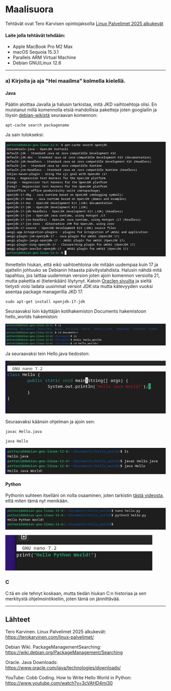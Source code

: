 # Maalisuora

Tehtävät ovat Tero Karvisen opintojaksolta [Linux Palvelimet 2025 alkukevät](https://terokarvinen.com/linux-palvelimet/)

#### Laite jolla tehtävät tehdään:

- Apple MacBook Pro M2 Max
- macOS Sequoia 15.3.1
- Parallels ARM Virtual Machine
- Debian GNU/Linux 12.6

---


### a) Kirjoita ja aja "Hei maailma" kolmella kielellä.

#### Java

Päätin aloittaa Javalla ja halusin tarkistaa, mitä JKD vaihtoehtoja olisi. En muistanut millä komennolla etsiä mahdollisia paketteja joten googlailin ja löysin [debian-wikistä](https://wiki.debian.org/PackageManagement/Searching) seuraavan komennon:

```
apt-cache search packagename
```

Ja sain tulokseksi:

![img.png](img.png)


Ihmettelin hiukan, että eikö vaihtoehtoina ole mitään uudempaa kuin 17 ja ajattelin johtuuko se Debianin hitaasta päivitystahdista. Halusin nähdä mitä tapahtuu, jos laittaa uudemman version joten ajoin komennon versiolla 21, mutta pakettia ei (tietenkään) löytynyt. Katoin [Oraclen sivuilta](https://www.oracle.com/java/technologies/downloads/) ja sieltä tietysti voisi ladata uusimmat versiot JDK:sta mutta kätevyyden vuoksi asentaa package managerilla JKD 17.

```
sudo apt-get install openjdk-17-jdk
```

Seuraavaksi loin käyttäjän kotihakemiston Documents hakemistoon hello_worlds hakemiston:

![img_2.png](img_2.png)

Ja seuraavaksi tein Hello.java tiedoston:

![img_3.png](img_3.png)

Seuraavaksi käänsin ohjelman ja ajoin sen: 

```
javac Hello.java
```

```
java Hello
```

![img_1.png](img_1.png)


#### Python

Pythonin suhteen itselläni on nolla osaaminen, joten tarkistin [tästä videosta](https://www.youtube.com/watch?v=3cVAHD4mi30), että miten tämä nyt menikään. 

![img_5.png](img_5.png)

![img_4.png](img_4.png)


### C

C:tä en ole tehnyt koskaan, mutta tiedän hiukan C:n historiaa ja sen merkitystä ohjelmointikieliin, joten tämä on jännittävää.




---

## Lähteet

Tero Karvinen. Linux Palvelimet 2025 alkukevät: https://terokarvinen.com/linux-palvelimet/

Debian Wiki. PackageManagementSearching: https://wiki.debian.org/PackageManagement/Searching

Oracle. Java Downloads: https://www.oracle.com/java/technologies/downloads/

YouTube: Cobb Coding. How to Write Hello World in Python: https://www.youtube.com/watch?v=3cVAHD4mi30